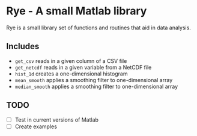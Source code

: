 # Rye - A small Matlab library

Rye is a small library set of functions and routines that aid in
data analysis.

## Includes
* `get_csv` reads in a given column of a CSV file
* `get_netcdf` reads in a given variable from a NetCDF file
* `hist_1d` creates a one-dimensional histogram
* `mean_smooth` applies a smoothing filter to one-dimensional array
* `median_smooth` applies a smoothing filter to one-dimensional array

## TODO
- [ ] Test in current versions of Matlab
- [ ] Create examples
